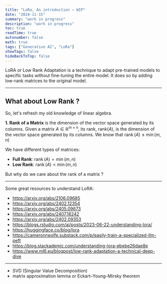 ```yaml
---
title: "LoRa, An introduction — WIP"
date: "2024-11-15"
summary: "work in progress"
description: "work in progress"
toc: true
readTime: true
autonumber: false
math: true
tags: ["Generative AI", "LoRa"]
showTags: false
hideBackToTop: false
---
```



LoRA or Low Rank Adaptation is a technique to adapt pre-trained models to specific tasks without fine-tuning the entire model. 
It does so by adding low-rank matrices to the original model.


---
## What about Low Rank ?

So, let's refresh my old knowledge of linear algebra. 

**1. Rank of a Matrix** is the dimension of the vector space generated by its columns. 
Given a matrix $A \in \mathbb{R}^{m \times n}$, its rank, rank($A$), is the dimension of the vector space generated by its columns.
We know that $\operatorname{rank}(A) \leq \min (m, n)$

We have different types of matrices:
- **Full Rank**: $\operatorname{rank}(A) = \min (m, n)$
- **Low Rank**: $\operatorname{rank}(A) < \min (m, n)$

But why do we care about the rank of a matrix ?

---

Some great resources to understand LoRA:

- https://arxiv.org/abs/2106.09685
- https://arxiv.org/abs/2402.12354
- https://arxiv.org/abs/2405.09673
- https://arxiv.org/abs/2407.18242
- https://arxiv.org/abs/2402.09353
- https://blogs.rstudio.com/ai/posts/2023-06-22-understanding-lora/
- https://huggingface.co/blog/lora
- https://cameronrwolfe.substack.com/p/easily-train-a-specialized-llm-peft
- https://blog.stackademic.com/understanding-lora-ebebe26dae8e
- https://www.ml6.eu/blogpost/low-rank-adaptation-a-technical-deep-dive

---
- SVD (Singular Value Decomposition)
- matrix approximation lemma or Eckart–Young–Mirsky theorem